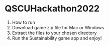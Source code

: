 # QSCUHackathon2022
1. How to run
2. Download game zip file for Mac or Windows
3. Extract the files to your chosen directory
4. Run the Sustainability game app and enjoy!
